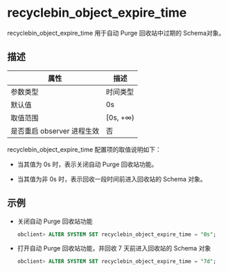 recyclebin_object_expire_time 
==================================================

recyclebin_object_expire_time 用于自动 Purge 回收站中过期的 Schema对象。

描述 
-----------------------



|        属性        |    描述     |
|------------------|-----------|
| 参数类型             | 时间类型      |
| 默认值              | 0s        |
| 取值范围             | \[0s, +∞) |
| 是否重启 observer 进程生效 | 否         |



recyclebin_object_expire_time 配置项的取值说明如下：

* 当其值为 0s 时，表示关闭自动 Purge 回收站功能。

  

* 当其值为非 0s 时，表示回收一段时间前进入回收站的 Schema 对象。

  




示例 
-----------------------

* 关闭自动 Purge 回收站功能

  ```sql
  obclient> ALTER SYSTEM SET recyclebin_object_expire_time = "0s";
  ```

  




<!-- -->

* 打开自动 Purge 回收站功能，并回收 7 天前进入回收站的 Schema 对象

  ```sql
  obclient> ALTER SYSTEM SET recyclebin_object_expire_time = "7d";
  ```

  




